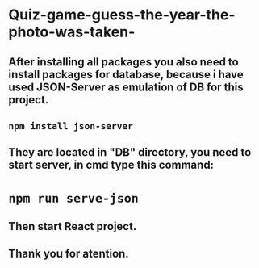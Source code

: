 # Quiz-game-guess-the-year-the-photo-was-taken-
## After installing all packages you also need to install packages for database, because i have used JSON-Server as emulation of  DB for this project. 
## `npm install json-server`
## They are located in "DB" directory, you need to start server, in cmd type this command: 
# `npm run serve-json` 
## Then start React project. 
## Thank you for atention.
